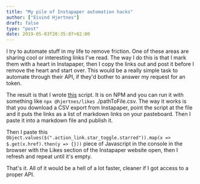 ```yaml
---
title: "My pile of Instapaper automation hacks"
author: ["Eivind Hjertnes"]
draft: false
type: "post"
date: 2019-05-03T20:35:07+02:00
---
```


I try to automate stuff in my life to remove friction. One of these
areas are sharing cool or interesting links I've read. The way I do this
is that I mark them with a heart in Instapaper, then I copy the links
out and post it before I remove the heart and start over. This would be
a really simple task to automate through their API, if they'd bother to
answer my request for an token.

The result is that I wrote [this](https://github.com/hjertnes/likes)
script. It is on NPM and you can run it with something like
`npx @hjertnes/likes` ./pathToFile.csv. The way it works is that you
download a CSV export from Instapaper, point the script at the file and
it puts the links as a list of markdown links on your pasteboard. Then I
paste it into a markdown file and publish it.

Then I paste this
`Object.values($(".action_link.star_toggle.starred")).map(x => $.get(x.href).then(y => {}))`
piece of Javascript in the console in the browser with the Likes section
of the Instapaper website open, then I refresh and repeat until it's
empty.

That's it. All of it would be a hell of a lot faster, cleaner if I got
access to a proper API.
